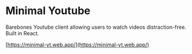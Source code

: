 # Minimal Youtube

Barebones Youtube client allowing users to watch videos distraction-free. Built in React.

[https://minimal-yt.web.app/](https://minimal-yt.web.app/)
